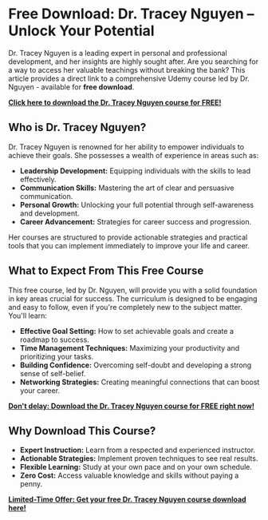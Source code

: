 # Free Download: Dr. Tracey Nguyen – Unlock Your Potential

Dr. Tracey Nguyen is a leading expert in personal and professional development, and her insights are highly sought after. Are you searching for a way to access her valuable teachings without breaking the bank? This article provides a direct link to a comprehensive Udemy course led by Dr. Nguyen - available for **free download**.

[**Click here to download the Dr. Tracey Nguyen course for FREE!**](https://udemywork.com/dr-tracey-nguyen)

## Who is Dr. Tracey Nguyen?

Dr. Tracey Nguyen is renowned for her ability to empower individuals to achieve their goals. She possesses a wealth of experience in areas such as:

*   **Leadership Development:** Equipping individuals with the skills to lead effectively.
*   **Communication Skills:** Mastering the art of clear and persuasive communication.
*   **Personal Growth:** Unlocking your full potential through self-awareness and development.
*   **Career Advancement:** Strategies for career success and progression.

Her courses are structured to provide actionable strategies and practical tools that you can implement immediately to improve your life and career.

## What to Expect From This Free Course

This free course, led by Dr. Nguyen, will provide you with a solid foundation in key areas crucial for success. The curriculum is designed to be engaging and easy to follow, even if you're completely new to the subject matter. You'll learn:

*   **Effective Goal Setting:** How to set achievable goals and create a roadmap to success.
*   **Time Management Techniques:** Maximizing your productivity and prioritizing your tasks.
*   **Building Confidence:** Overcoming self-doubt and developing a strong sense of self-belief.
*   **Networking Strategies:** Creating meaningful connections that can boost your career.

[**Don't delay: Download the Dr. Tracey Nguyen course for FREE right now!**](https://udemywork.com/dr-tracey-nguyen)

## Why Download This Course?

*   **Expert Instruction:** Learn from a respected and experienced instructor.
*   **Actionable Strategies:** Implement proven techniques to see real results.
*   **Flexible Learning:** Study at your own pace and on your own schedule.
*   **Zero Cost:** Access valuable knowledge and skills without paying a penny.

[**Limited-Time Offer: Get your free Dr. Tracey Nguyen course download here!**](https://udemywork.com/dr-tracey-nguyen)
